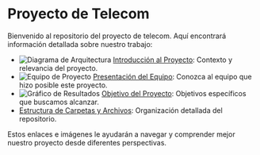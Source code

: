 

# Proyecto de Telecom

Bienvenido al repositorio del proyecto de telecom. Aquí encontrará información detallada sobre nuestro trabajo:

- ![Diagrama de Arquitectura](docs/images/diagrama.png) 
[Introducción al Proyecto](docs/introduction.md): Contexto y relevancia del proyecto.
- ![Equipo de Proyecto](docs/images/equipo.jpg) 
[Presentación del Equipo](docs/team.md): Conozca al equipo que hizo posible este proyecto.
- ![Gráfico de Resultados](docs/images/grafico.jpg) 
[Objetivo del Proyecto](docs/objectives.md): Objetivos específicos que buscamos alcanzar.
- [Estructura de Carpetas y Archivos](Estructura.md): Organización detallada del repositorio.

Estos enlaces e imágenes le ayudarán a navegar y comprender mejor nuestro proyecto desde diferentes perspectivas.
